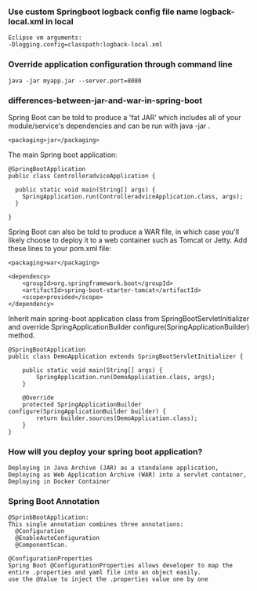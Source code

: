 ### Use custom Springboot logback config file name logback-local.xml in local
    Eclipse vm arguments:
    -Dlogging.config=classpath:logback-local.xml
    
### Override application configuration through command line
    java -jar myapp.jar --server.port=8080
    
### differences-between-jar-and-war-in-spring-boot
  Spring Boot can be told to produce a 'fat JAR' which includes all of your module/service's dependencies and can be 
  run with java -jar <your jar>.
  
    <packaging>jar</packaging>
  
  The main Spring boot application:
  
    @SpringBootApplication
    public class ControlleradviceApplication {

      public static void main(String[] args) {
        SpringApplication.run(ControlleradviceApplication.class, args);
      }

    }
  
  Spring Boot can also be told to produce a WAR file, in which case you'll likely choose to deploy it to a web container
  such as Tomcat or Jetty.
  Add these lines to your pom.xml file:
  
    <packaging>war</packaging>
  
    <dependency>
        <groupId>org.springframework.boot</groupId>
        <artifactId>spring-boot-starter-tomcat</artifactId>
        <scope>provided</scope>
    </dependency>
  
  Inherit main spring-boot application class from SpringBootServletInitializer and override SpringApplicationBuilder 
  configure(SpringApplicationBuilder) method.
  
    @SpringBootApplication
    public class DemoApplication extends SpringBootServletInitializer {

        public static void main(String[] args) {
            SpringApplication.run(DemoApplication.class, args);
        }

        @Override
        protected SpringApplicationBuilder configure(SpringApplicationBuilder builder) {
            return builder.sources(DemoApplication.class);
        }
    }
  
### How will you deploy your spring boot application?
  
    Deploying in Java Archive (JAR) as a standalone application,
    Deploying as Web Application Archive (WAR) into a servlet container,
    Deploying in Docker Container
  
### Spring Boot Annotation 
    @SprinbBootApplication:
    This single annotation combines three annotations:
      @Configuration
      @EnableAutoConfiguration
      @ComponentScan.

    @ConfigurationProperties
    Spring Boot @ConfigurationProperties allows developer to map the entire .properties and yaml file into an object easily.  
    use the @Value to inject the .properties value one by one
  
  
